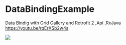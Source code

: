 # DataBindingExample
Data Bindig with Grid Gallery and Retrofit 2 ,Api ,RxJava 
https://youtu.be/rqErXSb2w4s
<p></p>
<img src="http://anioncode.pl/assets/good2.png"/>

